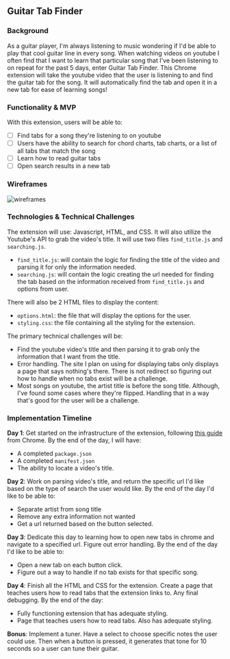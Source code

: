## Guitar Tab Finder

### Background

As a guitar player, I'm always listening to music wondering if I'd be able to play that cool guitar line in every song. When watching videos on youtube I often find that I want to learn that particular song that I've been listening to on repeat for the past 5 days, enter Guitar Tab Finder. This Chrome extension will take the youtube video that the user is listening to and find the guitar tab for the song. It will automatically find the tab and open it in a new tab for ease of learning songs!

### Functionality & MVP

With this extension, users will be able to:

- [ ] Find tabs for a song they're listening to on youtube
- [ ] Users have the ability to search for chord charts, tab charts, or a list of all tabs that match the song
- [ ] Learn how to read guitar tabs
- [ ] Open search results in a new tab

### Wireframes

![wireframes](http://res.cloudinary.com/dfmvfna21/image/upload/v1479712808/Chrome_Extension_en9zab.png)

### Technologies & Technical Challenges

The extension will use: Javascript, HTML, and CSS. It will also utilize the Youtube's API to grab the video's title. It will use two files `find_title.js` and `searching.js`.

- `find_title.js`: will contain the logic for finding the title of the video and parsing it for only the information needed.
- `searching.js`: will contain the logic creating the url needed for finding the tab based on the information received from `find_title.js` and options from user.

There will also be 2 HTML files to display the content:

- `options.html`: the file that will display the options for the user.
- `styling.css`: the file containing all the styling for the extension.

The primary technical challenges will be:

- Find the youtube video's title and then parsing it to grab only the information that I want from the title.
- Error handling. The site I plan on using for displaying tabs only displays a page that says nothing's there. There is not redirect so figuring out how to handle when no tabs exist will be a challenge.
- Most songs on youtube, the artist title is before the song title. Although, I've found some cases where they're flipped. Handling that in a way that's good for the user will be a challenge.

### Implementation Timeline

**Day 1**: Get started on the infrastructure of the extension, following <a href="https://developer.chrome.com/extensions/getstarted">this guide</a> from Chrome.  By the end of the day, I will have:

- A completed `package.json`
- A completed `manifest.json`
- The ability to locate a video's title.

**Day 2**: Work on parsing video's title, and return the specific url I'd like based on the type of search the user would like. By the end of the day I'd like to be able to:

- Separate artist from song title
- Remove any extra information not wanted
- Get a url returned based on the button selected.

**Day 3**: Dedicate this day to learning how to open new tabs in chrome and navigate to a specified url. Figure out error handling. By the end of the day I'd like to be able to:

- Open a new tab on each button click.
- Figure out a way to handle if no tab exists for that specific song.

**Day 4**: Finish all the HTML and CSS for the extension. Create a page that teaches users how to read tabs that the extension links to. Any final debugging. By the end of the day:

- Fully functioning extension that has adequate styling.
- Page that teaches users how to read tabs. Also has adequate styling. 

**Bonus**: Implement a tuner. Have a select to choose specific notes the user could use. Then when a button is pressed, it generates that tone for 10 seconds so a user can tune their guitar.
